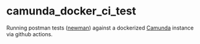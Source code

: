 # camunda_docker_ci_test

Running postman tests ([newman](https://www.npmjs.com/package/newman)) against a dockerized [Camunda](https://camunda.com) instance via github actions.
